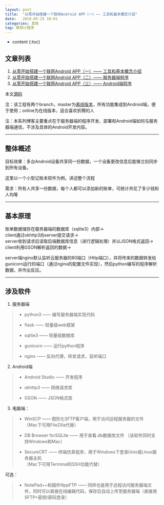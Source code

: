 ```yaml
---
layout: post
title:  "从零开始搭建一个联网Android APP（一）—— 工具和基本概念介绍"
date:   2019-05-25 10:01
categories: 其他
tag: 联网小程序
---
```


* content
{:toc}


## 文章列表

1. [从零开始搭建一个联网Android APP（一）—— 工具和基本概念介绍](https://xkw168.github.io/2019/05/25/%E4%BB%8E%E9%9B%B6%E5%BC%80%E5%A7%8B%E6%90%AD%E5%BB%BA%E4%B8%80%E4%B8%AA%E8%81%94%E7%BD%91%E5%B0%8F%E7%A8%8B%E5%BA%8F-%E4%B8%80-%E5%B7%A5%E5%85%B7%E5%92%8C%E5%9F%BA%E6%9C%AC%E6%A6%82%E5%BF%B5%E4%BB%8B%E7%BB%8D.html)
2. [从零开始搭建一个联网Android APP（二）—— 服务器端程序](https://xkw168.github.io/2019/05/25/%E4%BB%8E%E9%9B%B6%E5%BC%80%E5%A7%8B%E6%90%AD%E5%BB%BA%E4%B8%80%E4%B8%AA%E8%81%94%E7%BD%91%E5%B0%8F%E7%A8%8B%E5%BA%8F-%E4%BA%8C-%E6%9C%8D%E5%8A%A1%E5%99%A8%E7%AB%AF%E7%A8%8B%E5%BA%8F.html)
3. [从零开始搭建一个联网Android APP（三）—— Android端程序](https://xkw168.github.io/2019/05/25/%E4%BB%8E%E9%9B%B6%E5%BC%80%E5%A7%8B%E6%90%AD%E5%BB%BA%E4%B8%80%E4%B8%AA%E8%81%94%E7%BD%91%E5%B0%8F%E7%A8%8B%E5%BA%8F-%E4%B8%89-Android%E7%AB%AF%E7%A8%8B%E5%BA%8F.html)

本文[源码](https://github.com/xkw168/account_book/tree/online)

注：该工程有两个branch，master为[离线版本](https://github.com/xkw168/account_book/releases)，所有功能集成到Android端，便于使用；online为在线版本，适合喜欢折腾的人

注：本系列博客主要重点在于服务器端的程序开发、部署和Android端如何与服务器端通信，不涉及具体的Android开发内容。

---

## 整体概述

目标效果：多台Android设备共享同一份数据，一个设备更改信息后能够立刻同步到所有设备。

这里以一个小型记账本软件为例，讲述整个流程

需求：所有人共享一份数据，每个人都可以添加新的账单，可统计共花了多少钱和人均等

---

## 基本原理

账单数据储存在服务器端的数据库（sqlite3）内部->  
client通过okhttp3向server提交请求->  
server收到请求后读取后端数据库信息（进行逻辑处理）并以JSON格式返回->  
client利用GSON解析返回的数据->  

server端nginx默认监听云服务器的80端口（Http端口），并将传来的数据转发给gunicorn运行的端口（通过nginx的配置文件实现），然后python编写的程序解析数据，并作出反应。

---

## 涉及软件

1. 服务器端

> - python3 —— 编写服务器端实现代码
>
> - flask —— 轻量级web框架
> 
> - sqlite3 —— 轻量级数据库
> 
> - gunicorn —— 运行python程序
> 
> - nginx —— 反向代理，转发请求，监听端口

2. Android端

> - Android Studio —— 开发程序
> 
> - okhttp3 —— 网络请求库
> 
> - GSON —— JSON格式库

3. 电脑端：

> - WinSCP —— 图形化SFTP客户端，用于访问远程服务器的文件  
（Mac下可用FileZilla代替）
> 
> - DB Browser forSQLite —— 用于查看.db数据库文件
（该软件同时支持Windows和Mac）
> 
> - SecureCRT —— 终端仿真程序，用于Windows下登录Unix或Linux服务器主机  
（Mac下可用Terminal的SSH功能代替）

可选：

> - NotePad++和插件NppFTP —— 同样也是用于远程访问服务器端文件，同时可以直接在线编辑代码，保存后自动上传至服务器端（直接用SFTP+密钥/密码登录）